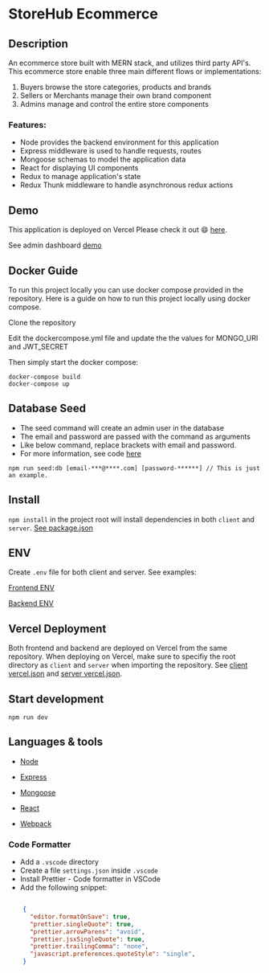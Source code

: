 # StoreHub Ecommerce

## Description

An ecommerce store built with MERN stack, and utilizes third party API's. This ecommerce store enable three main different flows or implementations:

1. Buyers browse the store categories, products and brands
2. Sellers or Merchants manage their own brand component
3. Admins manage and control the entire store components 

### Features:

  * Node provides the backend environment for this application
  * Express middleware is used to handle requests, routes
  * Mongoose schemas to model the application data
  * React for displaying UI components
  * Redux to manage application's state
  * Redux Thunk middleware to handle asynchronous redux actions

## Demo

This application is deployed on Vercel Please check it out :smile: [here](https://mern-store-gold.vercel.app).

See admin dashboard [demo](https://mernstore-bucket.s3.us-east-2.amazonaws.com/admin.mp4)

## Docker Guide

To run this project locally you can use docker compose provided in the repository. Here is a guide on how to run this project locally using docker compose.

Clone the repository

Edit the dockercompose.yml file and update the the values for MONGO_URI and JWT_SECRET

Then simply start the docker compose:

```
docker-compose build
docker-compose up
```

## Database Seed

* The seed command will create an admin user in the database
* The email and password are passed with the command as arguments
* Like below command, replace brackets with email and password. 
* For more information, see code [here](server/utils/seed.js)

```
npm run seed:db [email-***@****.com] [password-******] // This is just an example.
```

## Install

`npm install` in the project root will install dependencies in both `client` and `server`. [See package.json](package.json)

## ENV

Create `.env` file for both client and server. See examples:

[Frontend ENV](client/.env.example)

[Backend ENV](server/.env.example)


## Vercel Deployment

Both frontend and backend are deployed on Vercel from the same repository. When deploying on Vercel, make sure to specifiy the root directory as `client` and `server` when importing the repository. See [client vercel.json](client/vercel.json) and [server vercel.json](server/vercel.json).

## Start development

```
npm run dev
```

## Languages & tools

- [Node](https://nodejs.org/en/)

- [Express](https://expressjs.com/)

- [Mongoose](https://mongoosejs.com/)

- [React](https://reactjs.org/)

- [Webpack](https://webpack.js.org/)


### Code Formatter

- Add a `.vscode` directory
- Create a file `settings.json` inside `.vscode`
- Install Prettier - Code formatter in VSCode
- Add the following snippet:  

```json

    {
      "editor.formatOnSave": true,
      "prettier.singleQuote": true,
      "prettier.arrowParens": "avoid",
      "prettier.jsxSingleQuote": true,
      "prettier.trailingComma": "none",
      "javascript.preferences.quoteStyle": "single",
    }

```


